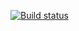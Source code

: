 [![Build status](https://ci.appveyor.com/api/projects/status/9r1e3ivthi0jl0mi?svg=true)](https://ci.appveyor.com/project/demoneden/carfuel)

